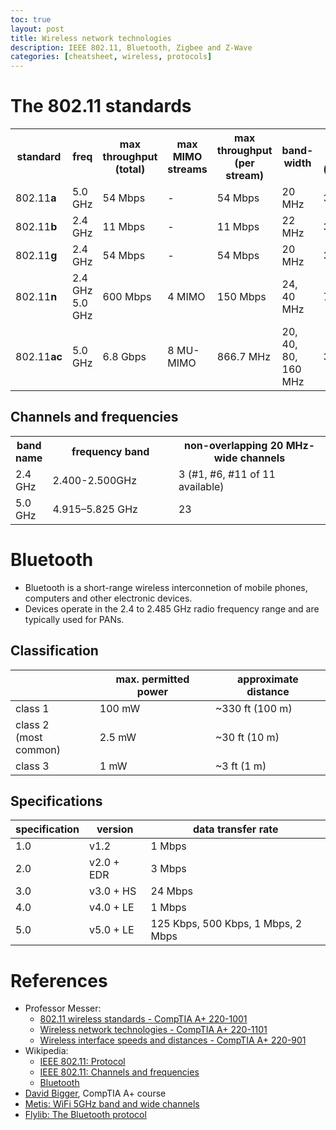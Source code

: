 ```yaml
---
toc: true
layout: post
title: Wireless network technologies
description: IEEE 802.11, Bluetooth, Zigbee and Z-Wave
categories: [cheatsheet, wireless, protocols]
---
```



# The 802.11 standards
<table>
  <tr>
    <th>standard</th>
	<th>freq</th>
	<th>max<br>throughput<br>(total)</th>
	<th>max<br>MIMO<br>streams</th>
	<th>max<br>throughput<br>(per stream)</th>
	<th>band-<br>width</th>
	<th>max<br>range<br>(indoor)</th>
	<th>back-<br>ward<br>compat-<br>ibility</th>
	<th>year</th>
  </tr>
  <tr>
    <td>802.11<b>a</b></td>
    <td>5.0 GHz</td>
	<td>54 Mbps</td>
	<td> - </td>
	<td>54 Mbps</td>
	<td>20 MHz</td>
	<td>35 m</td>
	<td> - </td>
	<td>1999</td>
  </tr>
  <tr>
    <td>802.11<b>b</b>               </td>
	<td>2.4 GHz            </td>
	<td>11 Mbps                        </td>
	<td> - </td>
	<td>11 Mbps</td>
	<td>22 MHz                 </td>
	<td>35 m                   </td>
	<td>-                          </td>
	<td>1999</td>
  </tr>
  <tr>
    <td>802.11<b>g</b>               </td>
	<td>2.4 GHz            </td>
	<td>54 Mbps                        </td>
	<td> - </td>
	<td>54 Mbps</td>
	<td>20 MHz                 </td>
	<td>38 m                   </td>
	<td>802.11<b>b</b>                </td>
	<td>2003</td>
  </tr>
  <tr>
    <td>802.11<b>n</b></td>
	<td>2.4 GHz<br>5.0 GHz </td>
	<td>600 Mbps</td>
	<td>4 MIMO</td>
	<td>150 Mbps</td>
	<td>24, 40 MHz             </td>
	<td>70 m                   </td>
	<td>802.11<b>a</b>/<b>b</b>/<b>g</b></td>
	<td>2009</td>
  </tr>
  <tr>
    <td>802.11<b>ac</b></td>
	<td>5.0 GHz            </td>
	<td>6.8 Gbps </td>
	<td>8 MU-MIMO</td>
	<td>866.7 MHz</td>
	<td>20, 40,<br>80, 160 MHz </td>
	<td>35 m                   </td>
	<td>802.11<b>a</b>/<b>n</b>          </td>
	<td>2013</td>
  </tr>
</table>


## Channels and frequencies

<table>
  <tr>
    <th width="10%">band name</th>
	<th width="40%">frequency band</th>
	<th>non-overlapping 20 MHz-wide channels</th>
  </tr>
  <tr>
    <td>2.4 GHz</td>
	<td>2.400-2.500GHz</td>
	<td>3 (&#35;1, &#35;6, &#35;11 of 11 available)</td>
  </tr>
  <tr>
    <td>5.0 GHz</td>
	<td>4.915–5.825 GHz</td>
	<td>23</td>
  </tr>
</table>

# Bluetooth
- Bluetooth is a short-range wireless interconnetion of mobile phones,
  computers and other electronic devices.
- Devices operate in the 2.4 to 2.485 GHz radio frequency range and
  are typically used for PANs.


## Classification

|                          | max. permitted power | approximate distance |
|--------------------------|----------------------|----------------------|
| class 1                  | 100 mW               | ~330 ft (100 m)      |
| class 2<br>(most common) | 2.5 mW               | ~30 ft (10 m)        |
| class 3                  | 1 mW                 | ~3 ft (1 m)          |

## Specifications

| specification | version    | data transfer rate                 |
|---------------|------------|------------------------------------|
| 1.0           | v1.2       | 1 Mbps                             |
| 2.0           | v2.0 + EDR | 3 Mbps                             |
| 3.0           | v3.0 + HS  | 24 Mbps                            |
| 4.0           | v4.0 + LE  | 1 Mbps                             |
| 5.0           | v5.0 + LE  | 125 Kbps, 500 Kbps, 1 Mbps, 2 Mbps |

# References
- Professor Messer:
  - [802.11 wireless standards - CompTIA A+ 220-1001](https://www.professormesser.com/free-a-plus-training/220-1001/802-11-wireless-standards/)
  - [Wireless network technologies - CompTIA A+
    220-1101](https://www.professormesser.com/free-a-plus-training/220-1001/wireless-network-technologies-2/)
  - [Wireless interface speeds and distances - CompTIA A+
    220-901](https://www.professormesser.com/free-a-plus-training/220-901/wireless-interface-speeds-and-distances/)
- Wikipedia:
  - [IEEE 802.11: Protocol](https://en.wikipedia.org/wiki/IEEE_802.11#Protocol)
  - [IEEE 802.11: Channels and frequencies](https://en.wikipedia.org/wiki/IEEE_802.11#Channels_and_frequencies)
  - [Bluetooth](https://en.wikipedia.org/wiki/Bluetooth)
- [David Bigger](https://www.biggeritsolutions.com), CompTIA A+ course
- [Metis: WiFi 5GHz band and wide
  channels](https://metis.fi/en/2018/02/5ghz-channels/)
- [Flylib: The Bluetooth
  protocol](https://flylib.com/books/en/4.215.1.116/1/) 
